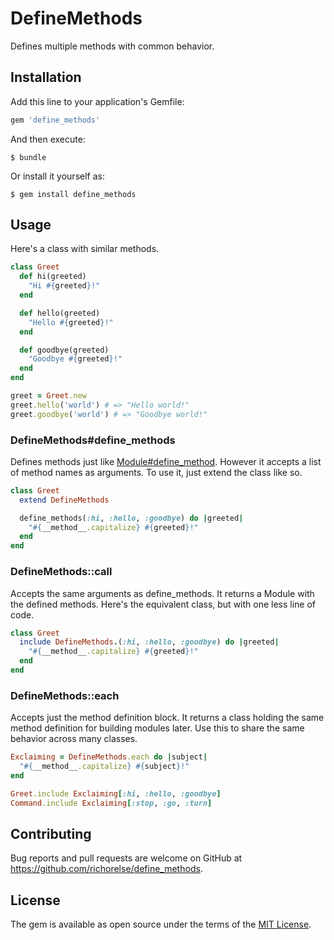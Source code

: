 # DefineMethods

Defines multiple methods with common behavior.

## Installation

Add this line to your application's Gemfile:

```ruby
gem 'define_methods'
```

And then execute:

    $ bundle

Or install it yourself as:

    $ gem install define_methods

## Usage

Here's a class with similar methods.

```ruby
class Greet
  def hi(greeted)
    "Hi #{greeted}!"
  end

  def hello(greeted)
    "Hello #{greeted}!"
  end

  def goodbye(greeted)
    "Goodbye #{greeted}!"
  end
end

greet = Greet.new
greet.hello('world') # => "Hello world!"
greet.goodbye('world') # => "Goodbye world!"
```

### DefineMethods#define_methods

Defines methods just like [Module#define_method](https://apidock.com/ruby/Module/define_method). However it accepts a list of method names as arguments. To use it, just extend the class like so.

```ruby
class Greet
  extend DefineMethods

  define_methods(:hi, :hello, :goodbye) do |greeted|
    "#{__method__.capitalize} #{greeted}!"
  end
end
```

### DefineMethods::call

Accepts the same arguments as define_methods. It returns a Module with the defined methods. Here's the equivalent class, but with one less line of code.

```ruby
class Greet
  include DefineMethods.(:hi, :hello, :goodbye) do |greeted|
    "#{__method__.capitalize} #{greeted}!"
  end
end
```

### DefineMethods::each

Accepts just the method definition block. It returns a class holding the same method definition for building modules later.
Use this to share the same behavior across many classes.

```ruby
Exclaiming = DefineMethods.each do |subject|
  "#{__method__.capitalize} #{subject}!"
end

Greet.include Exclaiming[:hi, :hello, :goodbye]
Command.include Exclaiming[:stop, :go, :turn]
```

## Contributing

Bug reports and pull requests are welcome on GitHub at https://github.com/richorelse/define_methods.

## License

The gem is available as open source under the terms of the [MIT License](https://opensource.org/licenses/MIT).

